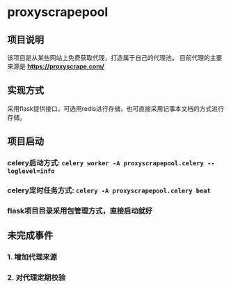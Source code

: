 # proxyscrapepool

## 项目说明
该项目是从某些网站上免费获取代理，打造属于自己的代理池。
目前代理的主要来源是 **https://proxyscrape.com/**

## 实现方式
采用flask提供接口，可选用redis进行存储，也可直接采用记事本文档的方式进行存储。

## 项目启动
### celery启动方式: `celery worker -A proxyscrapepool.celery --loglevel=info`
### celery定时任务方式: `celery -A proxyscrapepool.celery beat`
### flask项目目录采用包管理方式，直接启动就好


## 未完成事件
### 1. 增加代理来源
### 2. 对代理定期校验
